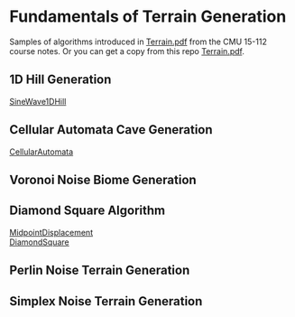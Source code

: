 # Fundamentals of Terrain Generation
Samples of algorithms introduced in [Terrain.pdf](https://www.cs.cmu.edu/~112-n23/notes/student-tp-guides/Terrain.pdf) from the CMU 15-112 course notes. Or you can get a copy from this repo [Terrain.pdf](Terrain.pdf).

## 1D Hill Generation
[SineWave1DHill](SineWave1DHill)

## Cellular Automata Cave Generation
[CellularAutomata](CellularAutomata)

## Voronoi Noise Biome Generation

## Diamond Square Algorithm
[MidpointDisplacement](MidpointDisplacement)\
[DiamondSquare](DiamondSquare)

## Perlin Noise Terrain Generation

## Simplex Noise Terrain Generation